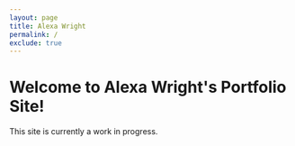 ```yaml
---
layout: page
title: Alexa Wright
permalink: /
exclude: true
---
```





# Welcome to Alexa Wright's Portfolio Site!
This site is currently a work in progress.
